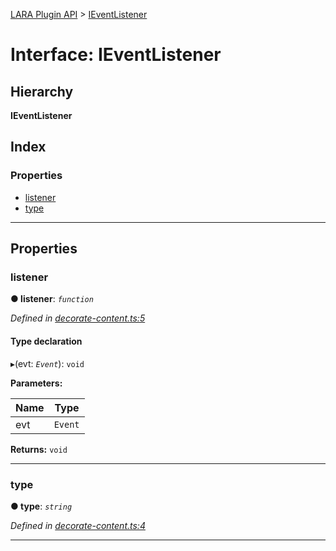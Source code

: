 [LARA Plugin API](../README.md) > [IEventListener](../interfaces/ieventlistener.md)

# Interface: IEventListener

## Hierarchy

**IEventListener**

## Index

### Properties

* [listener](ieventlistener.md#listener)
* [type](ieventlistener.md#type)

---

## Properties

<a id="listener"></a>

###  listener

**● listener**: *`function`*

*Defined in [decorate-content.ts:5](https://github.com/concord-consortium/lara/blob/75f8b467/lara-typescript/src/plugin-api/decorate-content.ts#L5)*

#### Type declaration
▸(evt: *`Event`*): `void`

**Parameters:**

| Name | Type |
| ------ | ------ |
| evt | `Event` |

**Returns:** `void`

___
<a id="type"></a>

###  type

**● type**: *`string`*

*Defined in [decorate-content.ts:4](https://github.com/concord-consortium/lara/blob/75f8b467/lara-typescript/src/plugin-api/decorate-content.ts#L4)*

___

